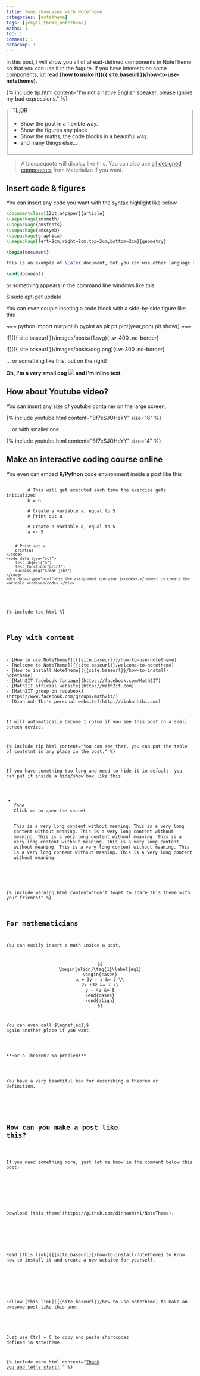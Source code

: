 ```yaml
---
title: Some showcases with NoteTheme
categories: [notetheme]
tags: [jekyll,theme,notetheme]
maths: 1
toc: 1
comment: 1
datacamp: 1
---
```


In this post, I will show you all of alread-defined components in NoteTheme so that you can use it in the fugure. If you have interests on some components, jut read **[how to make it]({{ site.baseurl }}/how-to-use-notetheme)**.

{% include tip.html content="I'm not a native English speaker, please ignore my bad expressions." %}

<fieldset class="field-set" markdown="1">
<legend class="leg-title">TL;DR</legend>

- Show the post in a flexible way.
- Show the figures any place
- Show the maths, the code blocks in a beautiful way.
- and many things else...

</fieldset>

> A bloquequote will display like this. You can also use [all designed components](https://materializecss.com/) from Materialize if you want.



## Insert code & figures

<div class="row d-flex" markdown="1">
<div class="col s12 l6" markdown="1">

You can insert any code you want with the syntax highlight like below

~~~ latex
\documentclass[12pt,a4paper]{article}
\usepackage{amsmath}
\usepackage{amsfonts}
\usepackage{amssymb}
\usepackage{graphicx}
\usepackage[left=2cm,right=2cm,top=2cm,bottom=2cm]{geometry}
 
\begin{document}

This is an example of \LaTeX document, but you can use other language like C++, Python, Matlab,...

\end{document}
~~~

</div>
<div class="col s12 l6" markdown="1">

or something appears in the command line windows like this

<div class="terminal">
$ sudo apt-get update
</div>

</div>
</div>


You can even couple inseting a code block with a side-by-side figure like this

<div class="row d-flex" markdown="1">
<div class="col s12 l6" markdown="1">
~~~ python
import matplotlib.pyplot as plt
plt.plot(year,pop)
plt.show()
~~~
</div>
<div class="col s12 l6" markdown="1">

![]({{ site.baseurl }}/images/posts/f1.svg){:.w-400 .no-border}

</div>
</div>

<div class="row d-flex" markdown="1">
<div class="col s12 l6" markdown="1">

![]({{ site.baseurl }}/images/posts/dog.png){:.w-300 .no-border}

</div>
<div class="col s12 l6" markdown="1">

... or something like this, but on the right! 

**Oh, I'm a very small dog <img class="img-inline" src="{{ site.baseurl }}/images/posts/dog-inline.png" />  and I'm inline text.**

</div>
</div>

## How about Youtube video?

You can insert any size of youtube container on the large screen,

{% include youtube.html content="8f7eSJOHeYY" size="8" %}

... or with smaller one

{% include youtube.html content="8f7eSJOHeYY" size="4" %}

## Make an interactive coding course online

You even can embed **R/Python** code environment inside a post like this

<div class="mt-2 mb-2" data-datacamp-exercise data-lang="r">
	<code data-type="pre-exercise-code">
		# This will get executed each time the exercise gets initialized
		b = 6
	</code>
	<code data-type="sample-code">
		# Create a variable a, equal to 5
		# Print out a
	</code>
	<code data-type="solution">
		# Create a variable a, equal to 5
		a <- 5

		# Print out a
		print(a)
	</code>
	<code data-type="sct">
		test_object("a")
		test_function("print")
		success_msg("Great job!")
	</code>
	<div data-type="hint">Use the assignment operator (<code><-</code>) to create the variable <code>a</code>.</div>
</div>


{% include toc.html %}

## Play with content

<div class="thi-columns" markdown="1">
- [How to use NoteTheme?]({{site.baseurl}}/how-to-use-notetheme)
- [Welcome to NoteTheme]({{site.baseurl}}/welcome-to-notetheme)
- [How to install NoteTheme]({{site.baseurl}}/how-to-install-notetheme)
- [Math2IT facebook fanpage](https://facebook.com/Math2IT)
- [Math2IT official website](http://math2it.com)
- [Math2IT group on facebook](https://www.facebook.com/groups/math2it/)
- [Đinh Anh Thi's personal website](http://dinhanhthi.com)
</div>

It will automatically become 1 colum if you see this post on a small screen device.

{% include tip.html content="You can see that, you can put the table of contetnt in any place in the post." %}

If you have something too long and need to hide it in default, you can put it inside a hide/show box like this

<ul class="collapsible" data-collapsible="accordion">
<li>
<div class="collapsible-header" markdown="1"><i class="material-icons">face</i>
Click me to open the secret
</div>
<div class="collapsible-body" markdown="1">
This is a very long content without meaning. This is a very long content without meaning. This is a very long content without meaning. This is a very long content without meaning. This is a very long content without meaning. This is a very long content without meaning. This is a very long content without meaning. This is a very long content without meaning. This is a very long content without meaning.
</div>
</li>
</ul>

{% include warning.html content="Don't foget to share this theme with your friends!" %}



## For mathematicians

You can easily insert a math inside a post,

$$
\begin{align}\tag{1}\label{eq1}
\begin{cases}
x + 3y - z &= 5 \\
2x +3z &= 7 \\
y - 4z &= 8 
\end{cases}
\end{align}
$$

You can even call $\eqref{eq1}$ again another place if you want.

<div class="thi-box" markdown="1">
<div class="box-title" markdown="1">
**For a Theorem? No problem!**
</div>
<div class="box-content" markdown="1">

You have a very beautiful box for describing a theorem or definition.

</div>
</div>

## How can you make a post like this?

<p class="post-more-info" markdown="1">
If you need something more, just let me know in the comment below this post!
</p>

<div  class="thi-step">
<div class="step">
<div class="step-number">
</div>
<div class="step-content" markdown="1">
Download [this theme](https://github.com/dinhanhthi/NoteTheme).
</div>
</div>

<div class="step">
<div class="step-number">
</div>
<div class="step-content" markdown="1">
Read [this link]({{site.baseurl}}/how-to-install-notetheme) to know how to install it and create a new website for yourself.
</div>
</div>

<div class="step">
<div class="step-number">
</div>
<div class="step-content" markdown="1">
Follow [this link]({{site.baseurl}}/how-to-use-notetheme) to make an awesome post like this one.
</div>
</div>
</div>

Just use <kbd>Ctrl</kbd> + <kbd>C</kbd> to copy and paste shortcodes defined in NoteTheme.

{% include more.html content="[Thank you and let's start!](https://dinhanhthi.github.io/NoteTheme/welcome-to-notetheme)." %}
